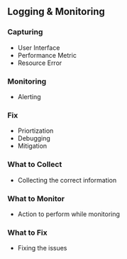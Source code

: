 ## Logging & Monitoring
### Capturing
- User Interface
- Performance Metric
- Resource Error
### Monitoring
- Alerting
### Fix
- Priortization 
- Debugging
- Mitigation 
### What to Collect
- Collecting the correct information 
### What to Monitor
- Action to perform while monitoring 
### What to Fix
- Fixing the issues 